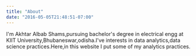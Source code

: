 ```yaml
---
title: "About"
date: "2016-05-05T21:48:51-07:00"
---
```


I'm Akhtar Albab Shams,pursuing bachelor's degree in electrical engg at KIIT University,Bhubaneswar,odisha.I've interests in data analytics,data science practices.Here,in this website I put some of my analytics practices.